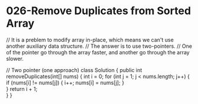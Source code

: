 # 026-Remove Duplicates from Sorted Array

// It is a preblem to modify array in-place, which means we can't use another auxiliary data structure. // The answer is to use two-pointers. // One of the pointer go through the array faster, and another go through the array slower.

// Two pointer \(one approach\) class Solution { public int removeDuplicates\(int\[\] nums\) { int i = 0; for \(int j = 1; j &lt; nums.length; j++\) { if \(nums\[i\] != nums\[j\]\) { i++; nums\[i\] = nums\[j\]; }  
} return i + 1;  
} }

